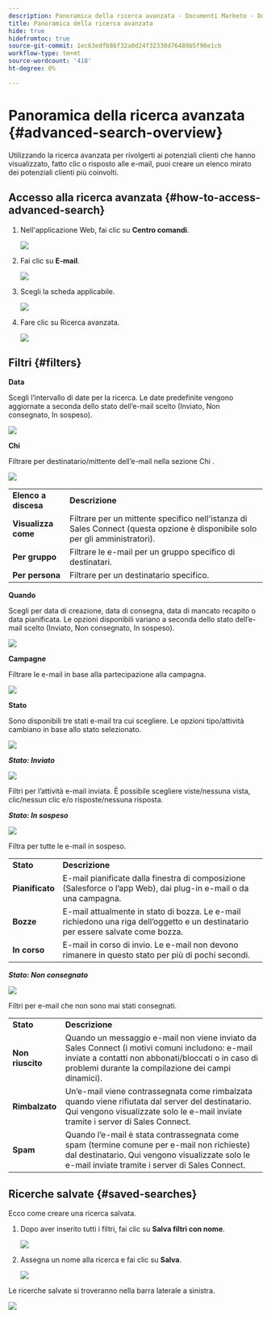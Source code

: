 ```yaml
---
description: Panoramica della ricerca avanzata - Documenti Marketo - Documentazione del prodotto
title: Panoramica della ricerca avanzata
hide: true
hidefromtoc: true
source-git-commit: 1ec63edfb86f32a0d24f32330d76489b5f90e1cb
workflow-type: tm+mt
source-wordcount: '418'
ht-degree: 0%

---
```


# Panoramica della ricerca avanzata {#advanced-search-overview}

Utilizzando la ricerca avanzata per rivolgerti ai potenziali clienti che hanno visualizzato, fatto clic o risposto alle e-mail, puoi creare un elenco mirato dei potenziali clienti più coinvolti.

## Accesso alla ricerca avanzata {#how-to-access-advanced-search}

1. Nell&#39;applicazione Web, fai clic su **Centro comandi**.

   ![](assets/advanced-search-overview-1.png)

1. Fai clic su **E-mail**.

   ![](assets/advanced-search-overview-2.png)

1. Scegli la scheda applicabile.

   ![](assets/advanced-search-overview-3.png)

1. Fare clic su Ricerca avanzata.

   ![](assets/advanced-search-overview-4.png)

## Filtri {#filters}

**Data**

Scegli l’intervallo di date per la ricerca. Le date predefinite vengono aggiornate a seconda dello stato dell’e-mail scelto (Inviato, Non consegnato, In sospeso).

![](assets/advanced-search-overview-5.png)

**Chi**

Filtrare per destinatario/mittente dell’e-mail nella sezione Chi .

![](assets/advanced-search-overview-6.png)

<table>
 <tr>
  <td><strong>Elenco a discesa</strong></td>
  <td><strong>Descrizione</strong></td>
 </tr>
 <tr>
  <td><strong>Visualizza come</strong></td>
  <td>Filtrare per un mittente specifico nell'istanza di Sales Connect (questa opzione è disponibile solo per gli amministratori).</td>
 </tr>
 <tr>
  <td><strong>Per gruppo</strong></td>
  <td>Filtrare le e-mail per un gruppo specifico di destinatari.</td>
 </tr>
 <tr>
  <td><strong>Per persona</strong></td>
  <td>Filtrare per un destinatario specifico.</td>
 </tr>
</table>

**Quando**

Scegli per data di creazione, data di consegna, data di mancato recapito o data pianificata. Le opzioni disponibili variano a seconda dello stato dell’e-mail scelto (Inviato, Non consegnato, In sospeso).

![](assets/advanced-search-overview-7.png)

**Campagne**

Filtrare le e-mail in base alla partecipazione alla campagna.

![](assets/advanced-search-overview-8.png)

**Stato**

Sono disponibili tre stati e-mail tra cui scegliere. Le opzioni tipo/attività cambiano in base allo stato selezionato.

![](assets/advanced-search-overview-9.png)

_**Stato: Inviato**_

![](assets/advanced-search-overview-10.png)

Filtri per l’attività e-mail inviata. È possibile scegliere viste/nessuna vista, clic/nessun clic e/o risposte/nessuna risposta.

_**Stato: In sospeso**_

![](assets/advanced-search-overview-11.png)

Filtra per tutte le e-mail in sospeso.

<table>
 <tr>
  <td><strong>Stato</strong></td>
  <td><strong>Descrizione</strong></td>
 </tr>
 <tr>
  <td><strong>Pianificato</strong></td>
  <td>E-mail pianificate dalla finestra di composizione (Salesforce o l’app Web), dai plug-in e-mail o da una campagna.</td>
 </tr>
 <tr>
  <td><strong>Bozze</strong></td>
  <td>E-mail attualmente in stato di bozza. Le e-mail richiedono una riga dell’oggetto e un destinatario per essere salvate come bozza.</td>
 </tr>
 <tr>
  <td><strong>In corso</strong></td>
  <td>E-mail in corso di invio. Le e-mail non devono rimanere in questo stato per più di pochi secondi.</td>
 </tr>
</table>

_**Stato: Non consegnato**_

![](assets/advanced-search-overview-12.png)

Filtri per e-mail che non sono mai stati consegnati.

<table>
 <tr>
  <td><strong>Stato</strong></td>
  <td><strong>Descrizione</strong></td>
 </tr>
 <tr>
  <td><strong>Non riuscito</strong></td>
  <td>Quando un messaggio e-mail non viene inviato da Sales Connect (i motivi comuni includono: e-mail inviate a contatti non abbonati/bloccati o in caso di problemi durante la compilazione dei campi dinamici).</td>
 </tr>
 <tr>
  <td><strong>Rimbalzato</strong></td>
  <td>Un’e-mail viene contrassegnata come rimbalzata quando viene rifiutata dal server del destinatario. Qui vengono visualizzate solo le e-mail inviate tramite i server di Sales Connect.</td>
 </tr>
 <tr>
  <td><strong>Spam</strong></td>
  <td>Quando l’e-mail è stata contrassegnata come spam (termine comune per e-mail non richieste) dal destinatario. Qui vengono visualizzate solo le e-mail inviate tramite i server di Sales Connect.</td>
 </tr>
</table>

## Ricerche salvate {#saved-searches}

Ecco come creare una ricerca salvata.

1. Dopo aver inserito tutti i filtri, fai clic su **Salva filtri con nome**.

   ![](assets/advanced-search-overview-13.png)

1. Assegna un nome alla ricerca e fai clic su **Salva**.

   ![](assets/advanced-search-overview-14.png)

Le ricerche salvate si troveranno nella barra laterale a sinistra.

![](assets/advanced-search-overview-15.png)